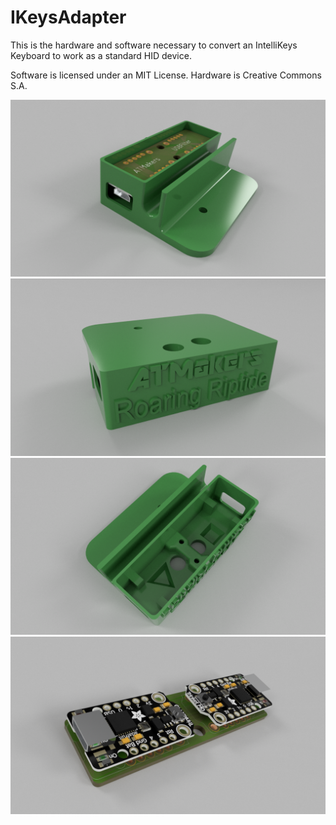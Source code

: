 # IKeysAdapter
This is the hardware and software necessary to convert an IntelliKeys Keyboard to work as a standard HID device.

Software is licensed under an MIT License.  Hardware is Creative Commons S.A.

<img src='/assets/IKeysWBoard.png'/>
<img src='/assets/IKeysTop.png'/>
<img src='/assets/IKeysBot.png'/>
<img src='/assets/IKeysBoard.png'/>
